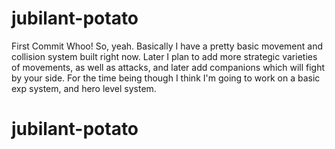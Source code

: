# jubilant-potato

First Commit Whoo!  So, yeah.  Basically I have a pretty basic
movement and collision system built right now.  Later I plan to add
more strategic varieties of movements, as well as attacks, and later
add companions which will fight by your side.  For the time being
though I think I'm going to work on a basic exp system, and hero level
system.
# jubilant-potato
